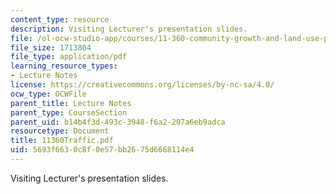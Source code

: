 ```yaml
---
content_type: resource
description: Visiting Lecturer's presentation slides.
file: /ol-ocw-studio-app/courses/11-360-community-growth-and-land-use-planning-fall-2003/5693f6630c8f0e57bb2675d6668114e4_11360Traffic.pdf
file_size: 1713804
file_type: application/pdf
learning_resource_types:
- Lecture Notes
license: https://creativecommons.org/licenses/by-nc-sa/4.0/
ocw_type: OCWFile
parent_title: Lecture Notes
parent_type: CourseSection
parent_uid: b14b4f3d-493c-3948-f6a2-207a6eb9adca
resourcetype: Document
title: 11360Traffic.pdf
uid: 5693f663-0c8f-0e57-bb26-75d6668114e4
---
```

Visiting Lecturer's presentation slides.